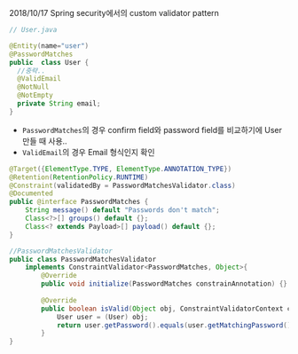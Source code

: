 2018/10/17
Spring security에서의 custom validator pattern
```java
// User.java

@Entity(name="user")
@PasswordMatches
public  class User {
  //중략..
  @ValidEmail
  @NotNull
  @NotEmpty
  private String email;
}
```
- ``PasswordMatches``의 경우 confirm field와 password field를 비교하기에 User 만들 때 사용..
- ``ValidEmail``의 경우 Email 형식인지 확인

```java
@Target({ElementType.TYPE, ElementType.ANNOTATION_TYPE})
@Retention(RetentionPolicy.RUNTIME)
@Constraint(validatedBy = PasswordMatchesValidator.class)
@Documented
public @interface PasswordMatches {
	String message() default "Passwords don't match";
	Class<?>[] groups() default {};
	Class<? extends Payload>[] payload() default {};
}
```

```java
//PasswordMatchesValidator
public class PasswordMatchesValidator 
	implements ConstraintValidator<PasswordMatches, Object>{
		@Override
		public void initialize(PasswordMatches constrainAnnotation) {}
		
		@Override
		public boolean isValid(Object obj, ConstraintValidatorContext context) {
			User user = (User) obj;
			return user.getPassword().equals(user.getMatchingPassword());
		}
}
```